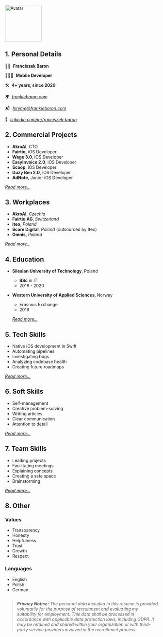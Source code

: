 
<img width="120" alt="Avatar" src="https://github.com/user-attachments/assets/65655ef6-598b-436d-88c5-50ac509ac536">


## 1. Personal Details

✌🏿  **Franciszek Baron**

👨🏿‍💻  **Mobile Developer** 

🛠️  **4+ years, since 2020**

🌍  [_frankiebaron.com_](http://frankiebaron.com)

📬  [_hireme@frankiebaron.com_](mailto:hireme@frankiebaron.com)

💼  [_linkedin.com/in/franciszek-baron_](http://linkedin.com/in/franciszek-baron)

## 2. Commercial Projects

  - **AkroAI**, CTO
  - **Fairtiq**, iOS Developer
  - **Wage 3.0**, iOS Developer
  - **EasyInvoice 2.0**, iOS Developer
  - **Scoop**, iOS Developer
  - **Duży Ben 2.0**, iOS Developer
  - **AdNote**, Junior iOS Developer

  [_Read more..._](Details/CommercialProjects.md)
  
## 3. Workplaces

  - **AkroAI**, *Czechia*
  - **Fairtiq AG**, *Switzerland*
  - **Iteo**, *Poland*
  - **Score Digital**, *Poland* (outsourced by Iteo)
  - **Omnis**, *Poland*

  [_Read more..._](Details/Workplaces.md)  

## 4. Education

- **Silesian University of Technology**, Poland
    - **BSc** in IT
    - 2016 - 2020
- **Western University of Applied Sciences**, Norway
    - Erasmus Exchange
    - 2019
 
  [_Read more..._](Details/Education.md)  

## 5. Tech Skills
  - Native iOS development in Swift
  - Automating pipelines
  - Investigating bugs
  - Analyzing codebase health
  - Creating future roadmaps

  [_Read more..._](Details/TechSkills.md)


## 6. Soft Skills

  - Self-management
  - Creative problem-solving
  - Writing articles
  - Clear communication
  - Attention to detail

  [_Read more..._](Details/SoftSkills.md)

## 7. Team Skills

  - Leading projects
  - Facilitating meetings
  - Explaining concepts
  - Creating a safe space
  - Brainstorming  

  [_Read more..._](Details/TeamSkills.md)

## 8. Other

### Values

- Transparency
- Honesty
- Helpfulness
- Trust
- Growth
- Respect

### Languages

- English
- Polish
- German

##  

> **_Privacy Notice:_** _The personal data included in this resume is provided voluntarily for the purpose of recruitment and evaluating my suitability for employment. This data shall be processed in accordance with applicable data protection laws, including GDPR. It may be retained and shared within your organization or with third-party service providers involved in the recruitment process._

##
